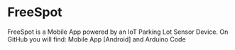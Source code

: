 #   FreeSpot
FreeSpot is a Mobile App powered by an IoT Parking Lot Sensor Device.
On GitHub you will find: Mobile App [Android] and Arduino Code
